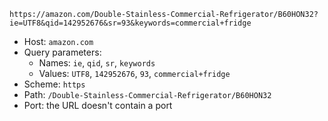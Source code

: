 ```
https://amazon.com/Double-Stainless-Commercial-Refrigerator/B60HON32?ie=UTF8&qid=142952676&sr=93&keywords=commercial+fridge
```

* Host: `amazon.com`
* Query parameters:
  * Names: `ie`, `qid`, `sr`, `keywords`
  * Values: `UTF8`, `142952676`, `93`, `commercial+fridge`
* Scheme: `https`
* Path: `/Double-Stainless-Commercial-Refrigerator/B60HON32`
* Port: the URL doesn't contain a port
